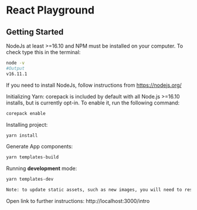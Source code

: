 # React Playground

## Getting Started

NodeJs at least >=16.10 and NPM must be installed on your computer.
To check type this in the terminal:

```bash
node -v
#Output
v16.11.1
```

If you need to install NodeJs, follow instructions from https://nodejs.org/

Initializing Yarn: corepack is included by default with all Node.js >=16.10 installs, but is currently opt-in. To enable it, run the following command:

```bash
corepack enable
```

Installing project:

```bash
yarn install
```

Generate App components:

```bash
yarn templates-build
```

Running **development** mode:

```bash
yarn templates-dev

Note: to update static assets, such as new images, you will need to restart templates-dev process
```

Open link to further instructions: http://localhost:3000/intro

